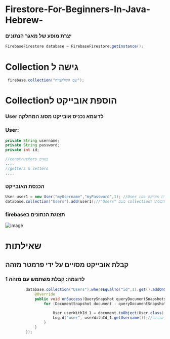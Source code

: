 # Firestore-For-Beginners-In-Java-Hebrew-


### יצרת מופע של מאגר הנתונים
 ```java
FirebaseFirestore database = FirebaseFirestore.getInstance();
 ```
# Collection גישה ל
```java
 firebase.collection("שם הקולקצייה");
```
# Collectionהוספת אובייקט ל
### User לדוגמא נכניס אובייקט מסוג המחלקה 
### User:

```java
private String username;
private String password;
private int id;

//constructors בנאים
....
//getters & setters
....
```
### הכנסת האובייקט
```java
User user1 = new User("myUsername","myPassword",1); //User יצירת אובייקט מסוג
database.collection("Users").add(user1);//"Users" בשם collectionהכנסתו ל
```

### firebaseתצוגת הנתונים ב
![image](https://user-images.githubusercontent.com/62130401/189478026-3241c076-5592-48a2-869f-c468c69ab304.png)


# שאילתות
## קבלת אובייקט מסויים על ידי פרמטר מזהה
### לדוגמה: קבלת משתמש עם מזהה 1

```java
         database.collection("Users").whereEqualTo("id",1).get().addOnSuccessListener(new OnSuccessListener<QuerySnapshot>() {
             @Override
             public void onSuccess(QuerySnapshot queryDocumentSnapshots) {
                 for (DocumentSnapshot document : queryDocumentSnapshots.getDocuments() ){
                 
                     User userWithId_1 = document.toObject(User.class); //המרת האובייקט 
                     Log.d("user", userWithId_1.getUsername());//מדפיס את שם המשתמש של האובייקט שהוחזר
                 }
             }
         });
```
